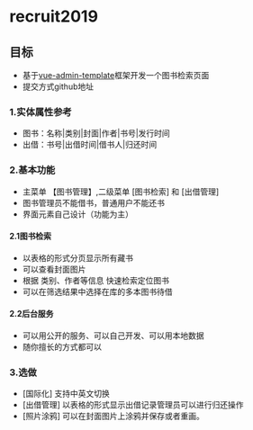 # recruit2019

## 目标 
- 基于[vue-admin-template](https://github.com/PanJiaChen/vue-admin-template)框架开发一个图书检索页面  
- 提交方式github地址

### 1.实体属性参考
- 图书：名称|类别|封面|作者|书号|发行时间
- 出借：书号|出借时间|借书人|归还时间

### 2.基本功能
-  主菜单 【图书管理】,二级菜单 [图书检索] 和 [出借管理]
-  图书管理员不能借书，普通用户不能还书
-  界面元素自己设计（功能为主）
 
#### 2.1图书检索
- 以表格的形式分页显示所有藏书
- 可以查看封面图片
- 根据 类别、作者等信息 快速检索定位图书
- 可以在筛选结果中选择在库的多本图书待借

#### 2.2后台服务
- 可以用公开的服务、可以自己开发、可以用本地数据
- 随你擅长的方式都可以

### 3.选做
- [国际化] 支持中英文切换
- [出借管理] 以表格的形式显示出借记录管理员可以进行归还操作
- [照片涂鸦] 可以在封面图片上涂鸦并保存或者重画。
